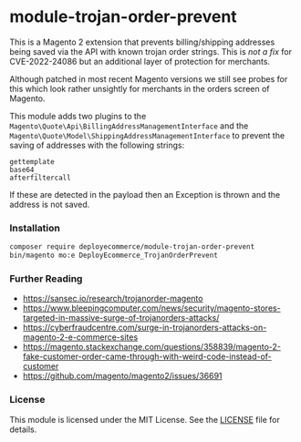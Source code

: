 # module-trojan-order-prevent

This is a Magento 2 extension that prevents billing/shipping addresses being 
saved via the API with known trojan order strings. This is *not a fix* for 
CVE-2022-24086 but an additional layer of protection for merchants.

Although patched in most recent Magento versions we still see probes for this 
which look rather unsightly for merchants in the orders screen of Magento.

This module adds two plugins to the `Magento\Quote\Api\BillingAddressManagementInterface` 
and the `Magento\Quote\Model\ShippingAddressManagementInterface` to prevent the 
saving of addresses with the following strings:

```
gettemplate
base64_
afterfiltercall
```
If these are detected in the payload then an Exception is thrown and the address is not saved.

### Installation
```bash
composer require deployecommerce/module-trojan-order-prevent
bin/magento mo:e DeployEcommerce_TrojanOrderPrevent
```

### Further Reading
- https://sansec.io/research/trojanorder-magento
- https://www.bleepingcomputer.com/news/security/magento-stores-targeted-in-massive-surge-of-trojanorders-attacks/
- https://cyberfraudcentre.com/surge-in-trojanorders-attacks-on-magento-2-e-commerce-sites
- https://magento.stackexchange.com/questions/358839/magento-2-fake-customer-order-came-through-with-weird-code-instead-of-customer
- https://github.com/magento/magento2/issues/36691

### License

This module is licensed under the MIT License. See the [LICENSE](LICENSE.md) file for details.